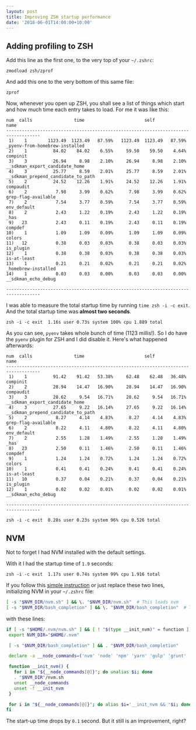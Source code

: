 ```yaml
---
layout: post
title: Improving ZSH startup performance
date: '2018-06-01T14:00:00+10:00'
---
```


## Adding profiling to ZSH

Add this line as the first one, to the very top of your `~/.zshrc`:

```
zmodload zsh/zprof
```

And add this one to the very bottom of this same file:

```
zprof
```

Now, whenever you open up ZSH, you shall see a list of things which start and how much time each entry takes to load.
For me it was like this:

```
num  calls                time                       self            name
-----------------------------------------------------------------------------------
 1)    1        1123.49  1123.49   87.59%   1123.49  1123.49   87.59%  _pyenv-from-homebrew-installed
 2)    1          84.02    84.02    6.55%     59.50    59.50    4.64%  compinit
 3)    3          26.94     8.98    2.10%     26.94     8.98    2.10%  __sdkman_export_candidate_home
 4)    3          25.77     8.59    2.01%     25.77     8.59    2.01%  __sdkman_prepend_candidate_to_path
 5)    2          24.52    12.26    1.91%     24.52    12.26    1.91%  compaudit
 6)    2           7.98     3.99    0.62%      7.98     3.99    0.62%  grep-flag-available
 7)    2           7.54     3.77    0.59%      7.54     3.77    0.59%  env_default
 8)    2           2.43     1.22    0.19%      2.43     1.22    0.19%  _has
 9)   23           2.43     0.11    0.19%      2.43     0.11    0.19%  compdef
10)    1           1.09     1.09    0.09%      1.09     1.09    0.09%  colors
11)   12           0.38     0.03    0.03%      0.38     0.03    0.03%  is_plugin
12)    1           0.38     0.38    0.03%      0.38     0.38    0.03%  is-at-least
13)    1           0.21     0.21    0.02%      0.21     0.21    0.02%  _homebrew-installed
14)    1           0.03     0.03    0.00%      0.03     0.03    0.00%  __sdkman_echo_debug

-----------------------------------------------------------------------------------
```

I was able to measure the total startup time by running `time zsh -i -c exit`. And the total startup time was **almost two seconds**.

```
zsh -i -c exit  1.16s user 0.73s system 100% cpu 1.889 total
```

As you can see, `pyenv` takes whole bunch of time (1123 millis!). So I do have the `pyenv` plugin for ZSH and I did disable it. Here's what happened afterwards:

```
num  calls                time                       self            name
-----------------------------------------------------------------------------------
 1)    1          91.42    91.42   53.38%     62.48    62.48   36.48%  compinit
 2)    2          28.94    14.47   16.90%     28.94    14.47   16.90%  compaudit
 3)    3          28.62     9.54   16.71%     28.62     9.54   16.71%  __sdkman_export_candidate_home
 4)    3          27.65     9.22   16.14%     27.65     9.22   16.14%  __sdkman_prepend_candidate_to_path
 5)    2           8.27     4.14    4.83%      8.27     4.14    4.83%  grep-flag-available
 6)    2           8.22     4.11    4.80%      8.22     4.11    4.80%  env_default
 7)    2           2.55     1.28    1.49%      2.55     1.28    1.49%  _has
 8)   23           2.50     0.11    1.46%      2.50     0.11    1.46%  compdef
 9)    1           1.24     1.24    0.72%      1.24     1.24    0.72%  colors
10)    1           0.41     0.41    0.24%      0.41     0.41    0.24%  is-at-least
11)   10           0.37     0.04    0.21%      0.37     0.04    0.21%  is_plugin
12)    1           0.02     0.02    0.01%      0.02     0.02    0.01%  __sdkman_echo_debug

-----------------------------------------------------------------------------------
```

```
zsh -i -c exit  0.28s user 0.23s system 96% cpu 0.526 total
```

## NVM

Not to forget I had NVM installed with the default settings.

With it I had the startup time of `1.9` seconds:

```
zsh -i -c exit  1.17s user 0.74s system 99% cpu 1.916 total
```

If you follow this [simple instruction](http://www.growingwiththeweb.com/2018/01/slow-nvm-init.html) or just replace these two lines, initializing NVM in your `~/.zshrc` file:

```bash
[ -s "$NVM_DIR/nvm.sh" ] && \. "$NVM_DIR/nvm.sh"  # This loads nvm
[ -s "$NVM_DIR/bash_completion" ] && \. "$NVM_DIR/bash_completion"  # This loads nvm bash_completion
```

with these lines:

```bash
if [ -s "$HOME/.nvm/nvm.sh" ] && [ ! "$(type __init_nvm)" = function ]; then
 export NVM_DIR="$HOME/.nvm"

 [ -s "$NVM_DIR/bash_completion" ] && . "$NVM_DIR/bash_completion"

 declare -a __node_commands=('nvm' 'node' 'npm' 'yarn' 'gulp' 'grunt' 'webpack')

 function __init_nvm() {
   for i in "${__node_commands[@]}"; do unalias $i; done
   . "$NVM_DIR"/nvm.sh
   unset __node_commands
   unset -f __init_nvm
 }

 for i in "${__node_commands[@]}"; do alias $i='__init_nvm && '$i; done
fi
```

The start-up time drops by `0.1` second. But it still is an improvement, right?
